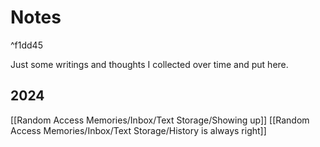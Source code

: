 # Notes

^f1dd45

Just some writings and thoughts I collected over time and put here.
## 2024
[[Random Access Memories/Inbox/Text Storage/Showing up]]
[[Random Access Memories/Inbox/Text Storage/History is always right]]